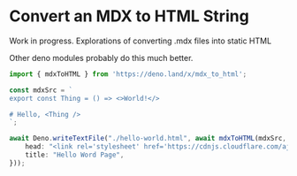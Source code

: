 # Convert an MDX to HTML String

Work in progress. Explorations of converting .mdx files into static HTML

Other deno modules probably do this much better.

```ts
import { mdxToHTML } from 'https://deno.land/x/mdx_to_html';

const mdxSrc = `
export const Thing = () => <>World!</>

# Hello, <Thing />
`;

await Deno.writeTextFile("./hello-world.html", await mdxToHTML(mdxSrc, {
    head: "<link rel='stylesheet' href='https://cdnjs.cloudflare.com/ajax/libs/prism/9000.0.1/themes/prism-tomorrow.css' />",
    title: "Hello Word Page",
}));
```

